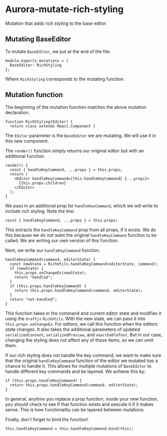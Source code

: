 # Aurora-mutate-rich-styling
Mutation that adds rich styling to the base editor.

## Mutating BaseEditor
To mutate `BaseEditor`, we put at the end of the file:
```
module.exports.mutations = {
  BaseEditor: RichStyling
};
```
Where `RichStyling` corresponds to the mutating function.

## Mutation function
The beginning of the mutation function matches the above mutation declaration.
```
function RichStyling(Editor) {
  return class extends React.Component {
```
The `Editor` parameter is the `BaseEditor` we are mutating. We will use it in this new component.

The `render()` function simply returns our original editor but with an additional function.
```
render() {
  const { handleKeyCommand, ...props } = this.props;
  return (
    <Editor handleKeyCommand={this.handleKeyCommand} {...props}>
      {this.props.children}
    </Editor>
  );
}
```
We pass in an additional prop for `handleKeyCommand`, which we will write to include rich styling.
Note the line:
```
const { handleKeyCommand, ...props } = this.props;
```
This extracts the `handleKeyCommand` prop from all props, if it exists.
We do this because we do not want the original `handleKeyCommand` function to be called.
We are writing our own version of this function.

Next, we write our `handleKeyCommand` function.
```
handleKeyCommand(command, editorState) {
  const newState = RichUtils.handleKeyCommand(editorState, command);
  if (newState) {
    this.props.onChangeEx(newState);
    return "handled";
  }
  if (this.props.handleKeyCommand) {
    return this.props.handleKeyCommand(command, editorState);
  }
  return "not-handled";
}
```
This function takes in the command and current editor state and modifies it using
the `draftjs` `RichUtils`. With the new state, we can pass it into `this.props.onChangeEx`.
For editors, we call this function when the editors state changes. It also takes the additional parameters
of updated `serializedContent`, `serializedPreview`, and `searchableText`. But in our case, changing
the styling does not affect any of these items, so we can omit them.

If our rich styling does not handle the key command, we want to make sure that the original
`handleKeyCommand` function of the editor we mutated has a chance to handle it. This allows for
multiple mutations of `BaseEditor` to handle different key commands and be layered. We achieve this by:
```
if (this.props.handleKeyCommand) {
  return this.props.handleKeyCommand(command, editorState);
}
```
In general, anytime you replace a prop function, inside your new function, you should
check to see if that function exists and execute it if it makes sense. This is how
functionality can be layered between mutations.

Finally, don't forget to bind the function!
```
this.handleKeyCommand = this.handleKeyCommand.bind(this);
```
